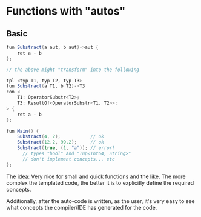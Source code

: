 
# Functions with "autos"

## Basic

```c#
fun Substract(a aut, b aut)->aut {
    ret a - b
};

// the above might "transform" into the following

tpl <typ T1, typ T2, typ T3>
fun Substract(a T1, b T2)->T3
con <
    T1: OperatorSubstr<T2>;
    T3: ResultOf<OperatorSubstr<T1, T2>>;
> {
    ret a - b
};
```

```c#
fun Main() {
    Substract(4, 2);           // ok
    Substract(12.2, 99.2);     // ok
    Substract(true, (1, "a")); // error!
      // types "bool" and "Tup<Int64, String>"
      // don't implement concepts... etc
};
```

The idea: Very nice for small and quick functions and the like. The more complex the templated code, the better it is to explicitly define the required concepts.

Additionally, after the auto-code is written, as the user, it's very easy to see what concepts the compiler/IDE has generated for the code.
